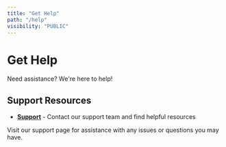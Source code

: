 ```yaml
---
title: "Get Help"
path: "/help"
visibility: "PUBLIC"
---
```


# Get Help

Need assistance? We're here to help!

## Support Resources

- **[Support](/docs/support)** - Contact our support team and find helpful resources

Visit our support page for assistance with any issues or questions you may have.